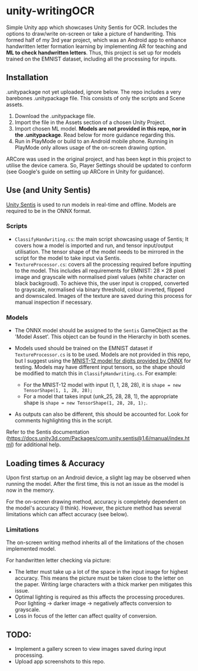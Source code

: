 # unity-writingOCR
Simple Unity app which showcases Unity Sentis for OCR. Includes the options to draw/write on-screen or take a picture of handwriting.
This formed half of my 3rd year project, which was an Android app to enhance handwritten letter formation learning by implementing AR for teaching and
**ML to check handwritten letters**. Thus, this project is set up for models trained on the EMNIST dataset, including all the processing for inputs.


## Installation
.unitypackage not yet uploaded, ignore below.
The repo includes a very barebones .unitypackage file. This consists of only the scripts and Scene assets.

1. Download the .unitypackage file.
2. Import the file in the Assets section of a chosen Unity Project.
3. Import chosen ML model. **Models are not provided in this repo, nor in the .unitypackage**. Read below for more guidance regarding this.
4. Run in PlayMode or build to an Android mobile phone. Running in PlayMode only allows usage of the on-screen drawing option.

ARCore was used in the original project, and has been kept in this project to utilise the device camera. So, Player Settings should be updated to conform (see Google's guide on setting up ARCore in Unity for guidance).


## Use (and Unity Sentis)
[Unity Sentis](https://docs.unity3d.com/Packages/com.unity.sentis@1.6/manual/index.html) is used to run models in real-time and offline. Models are required to be in the ONNX format. 
### Scripts
- `ClassifyHandwriting.cs`: the main script showcasing usage of Sentis; It covers how a model is imported and run, and tensor input/output utilisation. The tensor shape of the model needs to be mirrored in the script for the model to take input via Sentis.
- `TextureProcessor.cs`: covers all the processing required before inputting to the model. This includes all requirements for EMNIST: $28\times28$ pixel image and grayscale with normalised pixel values (white character on black backgroud). To achieve this, the user input is cropped, converted to grayscale, normalised via binary threshold, colour inverted, flipped and downscaled. Images of the texture are saved during this process for manual inspection if necessary.

### Models
- The ONNX model should be assigned to the `Sentis` GameObject as the 'Model Asset'. This object can be found in the Hierarchy in both scenes.
- Models used should be trained on the EMNIST dataset if `TextureProcessor.cs` is to be used. Models are not provided in this repo, but I suggest using the [MNIST-12 model for digits provided by ONNX](https://github.com/onnx/models/tree/main/validated/vision/classification/mnist) for testing. Models may have different input tensors, so the shape should be modified to match this in `ClassifyHandwriting.cs`. For example:
    - For the MNIST-12 model with input (1, 1, 28, 28), it is  `shape = new TensorShape(1, 1, 28, 28);`
    - For a model that takes input (unk_25, 28, 28, 1), the appropriate shape is `shape = new TensorShape(1, 28, 28, 1);`.
    
- As outputs can also be different, this should be accounted for. Look for comments highlighting this in the script.


Refer to the Sentis documentation (https://docs.unity3d.com/Packages/com.unity.sentis@1.6/manual/index.html) for additional help.


## Loading times & Accuracy
Upon first startup on an Android device, a slight lag may be observed when running the model. After the first time, this is not an issue as the model is now in the memory.

For the on-screen drawing method, accuracy is completely dependent on the model's accuracy (I think). However, the picture method has several limitations which can affect accuracy (see below).

### Limitations
The on-screen writing method inherits all of the limitations of the chosen implemented model.

For handwritten letter checking via picture:
- The letter must take up a lot of the space in the input image for highest accuracy. This means the picture must be taken close to the letter on the paper. Writing large characters with a thick marker pen mitigates this issue.
- Optimal lighting is required as this affects the processing procedures. Poor lighting -> darker image -> negatively affects conversion to grayscale.
- Loss in focus of the letter can affect quality of conversion.

## TODO:
- Implement a gallery screen to view images saved during input processing.
- Upload app screenshots to this repo.



